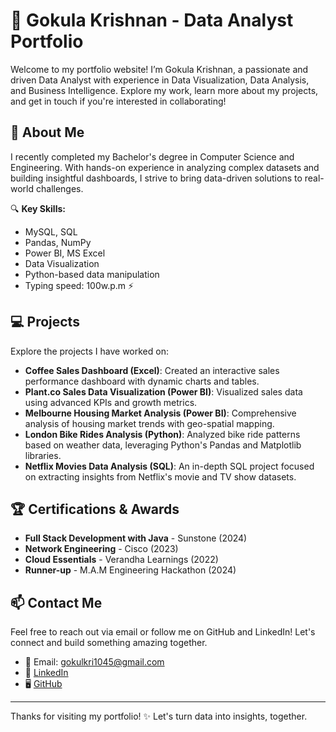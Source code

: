 # 🌟 Gokula Krishnan - Data Analyst Portfolio

Welcome to my portfolio website! I’m Gokula Krishnan, a passionate and driven Data Analyst with experience in Data Visualization, Data Analysis, and Business Intelligence. Explore my work, learn more about my projects, and get in touch if you're interested in collaborating!

## 🚀 About Me

I recently completed my Bachelor's degree in Computer Science and Engineering. With hands-on experience in analyzing complex datasets and building insightful dashboards, I strive to bring data-driven solutions to real-world challenges. 

🔍 **Key Skills:**
- MySQL, SQL
- Pandas, NumPy
- Power BI, MS Excel
- Data Visualization
- Python-based data manipulation
- Typing speed: 100w.p.m ⚡️

## 💻 Projects

Explore the projects I have worked on:

- **Coffee Sales Dashboard (Excel)**: Created an interactive sales performance dashboard with dynamic charts and tables.
- **Plant.co Sales Data Visualization (Power BI)**: Visualized sales data using advanced KPIs and growth metrics.
- **Melbourne Housing Market Analysis (Power BI)**: Comprehensive analysis of housing market trends with geo-spatial mapping.
- **London Bike Rides Analysis (Python)**: Analyzed bike ride patterns based on weather data, leveraging Python's Pandas and Matplotlib libraries.
- **Netflix Movies Data Analysis (SQL)**: An in-depth SQL project focused on extracting insights from Netflix's movie and TV show datasets.

## 🏆 Certifications & Awards

- **Full Stack Development with Java** - Sunstone (2024)
- **Network Engineering** - Cisco (2023)
- **Cloud Essentials** - Verandha Learnings (2022)
- **Runner-up** - M.A.M Engineering Hackathon (2024)

## 📫 Contact Me

Feel free to reach out via email or follow me on GitHub and LinkedIn! Let's connect and build something amazing together.

- 📧 Email: gokulkri1045@gmail.com
- 💼 [LinkedIn](https://www.linkedin.com/in/gokulakrishnan-senthilkumar-70a824212)
- 🖥️ [GitHub](https://github.com/gokulkrish1045)

---

Thanks for visiting my portfolio! ✨ Let's turn data into insights, together.
